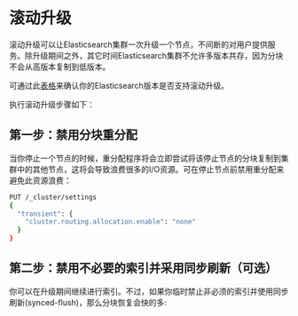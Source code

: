 # 滚动升级

滚动升级可以让Elasticsearch集群一次升级一个节点，不间断的对用户提供服务。除升级期间之外，其它时间Elasticsearch集群不允许多版本共存，因为分块不会从高版本复制到低版本。

可通过此[表格](/setup/upgrading/README.md)来确认你的Elasticsearch版本是否支持滚动升级。

执行滚动升级步骤如下：

## 第一步：禁用分块重分配

当你停止一个节点的时候，重分配程序将会立即尝试将该停止节点的分块复制到集群中的其他节点，这将会导致浪费很多的I/O资源。可在停止节点前禁用重分配来避免此资源浪费：

```bash
PUT /_cluster/settings
{
  "transient": {
    "cluster.routing.allocation.enable": "none"
  }
}
```

## 第二步：禁用不必要的索引并采用同步刷新（可选）

你可以在升级期间继续进行索引。不过，如果你临时禁止非必须的索引并使用同步刷新(synced-flush)，那么分块恢复会快的多:
